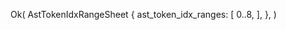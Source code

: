 Ok(
    AstTokenIdxRangeSheet {
        ast_token_idx_ranges: [
            0..8,
        ],
    },
)